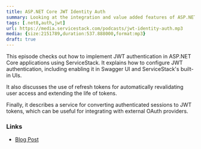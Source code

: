 ```yaml
---
title: ASP.NET Core JWT Identity Auth
summary: Looking at the integration and value added features of ASP.NET Core JWT Identity Auth in ServiceStack   
tags: [.net8,auth,jwt]
url: https://media.servicestack.com/podcasts/jwt-identity-auth.mp3
media: {size:2151789,duration:537.888000,format:mp3}
draft: true
---
```


This episode checks out how to implement JWT authentication in ASP.NET Core applications using 
ServiceStack. It explains how to configure JWT authentication, including enabling it in 
Swagger UI and ServiceStack's built-in UIs. 

It also discusses the use of refresh tokens for automatically revalidating user access and 
extending the life of tokens. 

Finally, it describes a service for converting authenticated sessions to JWT tokens, 
which can be useful for integrating with external OAuth providers.

### Links

- [Blog Post](/posts/jwt-identity-auth)